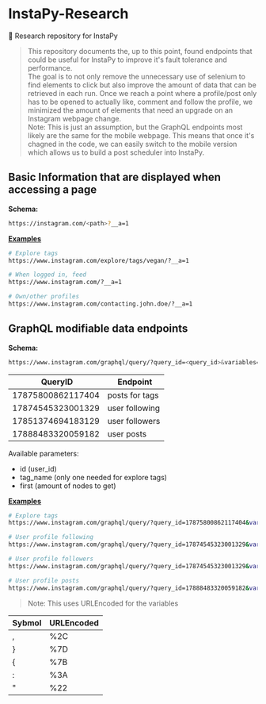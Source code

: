 # InstaPy-Research
📄 Research repository for InstaPy

> This repository documents the, up to this point, found endpoints that could be useful for InstaPy to improve it's fault tolerance and performance.    
The goal is to not only remove the unnecessary use of selenium to find elements to click but also improve the amount of data that can be retrieved in each run. Once we reach a point where a profile/post only has to be opened to actually like, comment  and follow the profile, we minimized the amount of elements that need an upgrade on an Instagram webpage change.    
Note: This is just an assumption, but the GraphQL endpoints most likely are the same for the mobile webpage. This means that once it's chagned in the code, we can easily switch to the mobile version which allows us to build a post scheduler into InstaPy. 

## Basic Information that are displayed when accessing a page

**Schema:**
```bash
https://instagram.com/<path>?__a=1
```

**[Examples](./basic_endpoint)**
```bash
# Explore tags
https://www.instagram.com/explore/tags/vegan/?__a=1

# When logged in, feed
https://www.instagram.com/?__a=1

# Own/other profiles
https://www.instagram.com/contacting.john.doe/?__a=1
```

## GraphQL modifiable data endpoints

**Schema:**
```bash
https://www.instagram.com/graphql/query/?query_id=<query_id>&variables=%7B<parameters>%7D
```

| QueryID | Endpoint |
|---------|----------|
|17875800862117404|posts for tags|
|17874545323001329|user following|
|17851374694183129|user followers|
|17888483320059182|user posts|

Available parameters:
- id (user_id)
- tag_name (only one needed for explore tags)
- first (amount of nodes to get)


**[Examples](./custom_endpoint)**
```bash
# Explore tags
https://www.instagram.com/graphql/query/?query_id=17875800862117404&variables=%7B%22tag_name%22%3A%22<tag_name>%22%2C%22first%22%3A<num_of_posts>%7D

# User profile following
https://www.instagram.com/graphql/query/?query_id=17874545323001329&variables=%7B%22id%22%3A%221948321393%22%2C%22first%22%3A<num_of_following>%7D

# User profile followers
https://www.instagram.com/graphql/query/?query_id=17874545323001329&variables=%7B%22id%22%3A%22<user_id>%22%2C%22first%22%3A<num_of_followers>%7D

# User profile posts
https://www.instagram.com/graphql/query/?query_id=17888483320059182&variables=%7B%22id%22%3A%22<user_id>%22%2C%22first%22%3A<num_of_posts>%7D
```


> Note: This uses URLEncoded for the variables

|Sybmol|URLEncoded|
|------|----------|
|,|%2C|
|}|%7D|
|{|%7B|
|:|%3A|
|"|%22|
